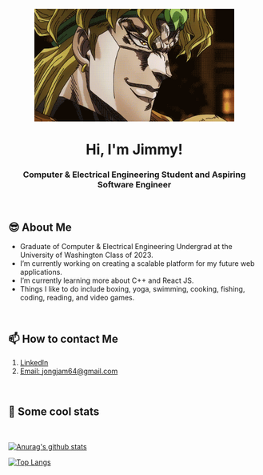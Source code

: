 <p align="center">
 <img width="400px" src="https://github.com/jongjam/jongjam/blob/master/imggif/jojo.gif" align="center" alt="narutoScream" />
  
 <h1 align="center">Hi, I'm Jimmy!</h1>
 <h3 align="center">Computer & Electrical Engineering Student and Aspiring Software Engineer</h3>
 <p align="center"</p>
</p>
<br>

<h2>😎 About Me</h2>

- Graduate of Computer & Electrical Engineering Undergrad at the University of Washington Class of 2023.  
- I’m currently working on creating a scalable platform for my future web applications. 
- I’m currently learning more about C++ and React JS. 
- Things I like to do include boxing, yoga, swimming, cooking, fishing, coding, reading, and video games.

<br>
<p align="center">
   <h2>📫 How to contact Me</h2>

   1. [LinkedIn](https://www.linkedin.com/in/james-jhong-1a980b195/)
   2. [Email: jongjam64@gmail.com](mailto:jongjam64@gmail.com)
   
   <p align="center"</p>
</p>
<br>

<p align="center">
   <h2>👀 Some cool stats</h2>
   <br>

   [![Anurag's github stats](https://github-readme-stats.vercel.app/api?username=jongjam&count_private=true&show_icons=true&theme=tokyonight)](https://github.com/anuraghazra/github-readme-stats)

   [![Top Langs](https://github-readme-stats.vercel.app/api/top-langs/?username=jongjam&theme=tokyonight)](https://github.com/anuraghazra/github-readme-stats)

   <p align="center"</p>
</p>


<!--
**jongjam/jongjam** is a ✨ _special_ ✨ repository because its `README.md` (this file) appears on your GitHub profile.

Here are some ideas to get you started:

- 👯 I’m looking to collaborate on ...
- 🤔 I’m looking for help with ...
- 💬 Ask me about ...
- 😄 Pronouns: ...
- ⚡ Fun fact: ...
-->
